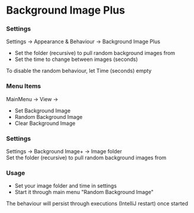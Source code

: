 # Background Image Plus

### Settings

Settings -> Appearance & Behaviour -> Background Image Plus  
- Set the folder (recursive) to pull random background images from
- Set the time to change between images (seconds)

To disable the random behaviour, let Time (seconds) empty

### Menu Items

MainMenu -> View -> 
- Set Background Image
- Random Background Image
- Clear Background Image

### Settings

Settings -> Background Image+ -> Image folder  
Set the folder (recursive) to pull random background images from

### Usage

- Set your image folder and time in settings
- Start it through main menu "Random Background Image"

The behaviour will persist through executions (IntelliJ restart) once started
